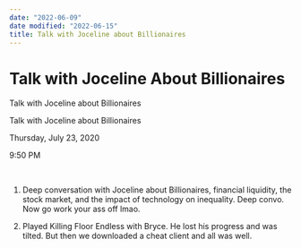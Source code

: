 ```yaml
---
date: "2022-06-09"
date modified: "2022-06-15"
title: Talk with Joceline about Billionaires
---
```


# Talk with Joceline About Billionaires
Talk with Joceline about Billionaires

Talk with Joceline about Billionaires

Thursday, July 23, 2020

9:50 PM

 

1. Deep conversation with Joceline about Billionaires, financial liquidity, the stock market, and the impact of technology on inequality. Deep convo. Now go work your ass off lmao.

2. Played Killing Floor Endless with Bryce. He lost his progress and was tilted. But then we downloaded a cheat client and all was well.
